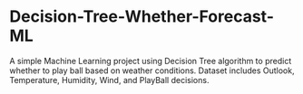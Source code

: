 # Decision-Tree-Whether-Forecast-ML
A simple Machine Learning project using Decision Tree algorithm to predict whether to play ball based on weather conditions.  Dataset includes Outlook, Temperature, Humidity, Wind, and PlayBall decisions.
